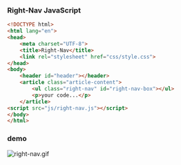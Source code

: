 ### Right-Nav JavaScript

```html
<!DOCTYPE html>
<html lang="en">
<head>
    <meta charset="UTF-8">
    <title>Right-Nav</title>
    <link rel="stylesheet" href="css/style.css">
</head>
<body>
    <header id="header"></header>
    <article class="article-content">
        <ul class="right-nav" id="right-nav-box"></ul>
        <p>your code...</p>
    </article>
<script src="js/right-nav.js"></script>
</body>
</html>
```


### demo

![right-nav.gif](https://i.loli.net/2019/09/07/mDPTS6ZQ41gcr5q.gif)